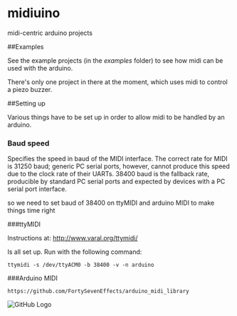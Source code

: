 # midiuino
midi-centric arduino projects

##Examples

See the example projects (in the *examples* folder) to see how midi can be used with the arduino. 

There's only one project in there at the moment, which uses midi to control a piezo buzzer. 



##Setting up

Various things have to be set up in order to allow midi to be handled by an arduino. 

### Baud speed

Specifies the speed in baud of the MIDI interface. The correct rate for MIDI is 31250 baud; generic PC serial ports, however, cannot produce this speed due to the clock rate of their UARTs. 38400 baud is the fallback rate, producible by standard PC serial ports and expected by devices with a PC serial port interface.

so we need to set baud of 38400 on ttyMIDI and arduino MIDI to make things time right

###ttyMIDI

Instructions at: http://www.varal.org/ttymidi/

Is all set up. Run with the following command:

    ttymidi -s /dev/ttyACM0 -b 38400 -v -n arduino
    
###Arduino MIDI

```https://github.com/FortySevenEffects/arduino_midi_library```


![GitHub Logo](/home/sjh/Arduino/sketch_ttymidi_buzz_tone/midi_piezo_3led_bb.png)